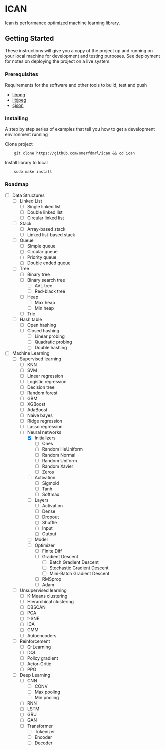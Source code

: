 # ICAN

Ican is performance optimized machine learning library.

## Getting Started

These instructions will give you a copy of the project up and running on
your local machine for development and testing purposes. See deployment
for notes on deploying the project on a live system.

### Prerequisites

Requirements for the software and other tools to build, test and push

- [libpng](http://www.libpng.org/pub/png/libpng.html)
- [libjpeg](http://www.ijg.org/)
- [cjson](https://github.com/DaveGamble/cJSON)

### Installing

A step by step series of examples that tell you how to get a development
environment running

Clone project

```
    git clone https://github.com/omerfdmrl/ican && cd ican
```

Install library to local

```
    sudo make install
```

### Roadmap

-[ ] Data Structures
    -[ ] Linked List
        - [ ] Single linked list
        - [ ] Double linked list
        - [ ] Circular linked list
    - [ ] Stack
        - [ ] Array-based stack
        - [ ] Linked list-based stack
    - [ ] Queue
        - [ ] Simple queue
        - [ ] Circular queue
        - [ ] Priority queue
        - [ ] Double ended queue
    - [ ] Tree
        - [ ] Binary tree
        - [ ] Binary search tree
            - [ ] AVL tree
            - [ ] Red-black tree
        - [ ] Heap
            - [ ] Max heap
            - [ ] Min heap
        - [ ] Trie
    - [ ] Hash table
        - [ ] Open hashing
        - [ ] Closed hashing
            - [ ] Linear probing
            - [ ] Quadratic probing
            - [ ] Double hashing
- [ ] Machine Learning
    - [ ] Supervised learning
        - [ ] KNN
        - [ ] SVM
        - [ ] Linear regression
        - [ ] Logistic regression
        - [ ] Decision tree
        - [ ] Random forest
        - [ ] GBM
        - [ ] XGBoost
        - [ ] AdaBoost
        - [ ] Naive bayes
        - [ ] Ridge regression
        - [ ] Lasso regression
        - [ ] Neural networks
            - [x] Initializers
                - [ ] Ones
                - [ ] Random HeUniform
                - [ ] Random Normal
                - [ ] Random Uniform
                - [ ] Random Xavier
                - [ ] Zeros
            - [ ] Activation
                - [ ] Sigmoid
                - [ ] Tanh
                - [ ] Softmax
            - [ ] Layers
                - [ ] Activation
                - [ ] Dense
                - [ ] Dropout
                - [ ] Shuffle
                - [ ] Input
                - [ ] Output
            - [ ] Model
            - [ ] Optimizer
                - [ ] Finite Diff
                - [ ] Gradient Descent
                    - [ ] Batch Gradient Descent
                    - [ ] Stochastic Gradient Descent
                    - [ ] Mini-Batch Gradient Descent
                - [ ] RMSprop
                - [ ] Adam
    - [ ] Unsupervised learning
        - [ ] K-Means clustering
        - [ ] Hierarchical clustering
        - [ ] DBSCAN
        - [ ] PCA
        - [ ] t-SNE
        - [ ] ICA
        - [ ] GMM
        - [ ] Autoencoders
    - [ ] Reinforcement
        - [ ] Q-Learning
        - [ ] DQL
        - [ ] Policy gradient
        - [ ] Actor-Critic
        - [ ] PPO
    - [ ] Deep Learning
        - [ ] CNN
            - [ ] CONV
            - [ ] Max pooling
            - [ ] Min pooling
        - [ ] RNN
        - [ ] LSTM
        - [ ] GRU
        - [ ] GAN
        - [ ] Transformer
            - [ ] Tokenizer
            - [ ] Encoder
            - [ ] Decoder

